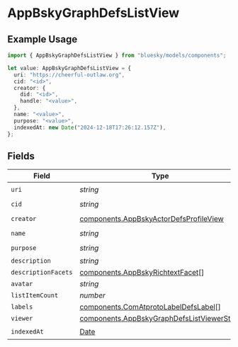 # AppBskyGraphDefsListView

## Example Usage

```typescript
import { AppBskyGraphDefsListView } from "bluesky/models/components";

let value: AppBskyGraphDefsListView = {
  uri: "https://cheerful-outlaw.org",
  cid: "<id>",
  creator: {
    did: "<id>",
    handle: "<value>",
  },
  name: "<value>",
  purpose: "<value>",
  indexedAt: new Date("2024-12-18T17:26:12.157Z"),
};
```

## Fields

| Field                                                                                                    | Type                                                                                                     | Required                                                                                                 | Description                                                                                              |
| -------------------------------------------------------------------------------------------------------- | -------------------------------------------------------------------------------------------------------- | -------------------------------------------------------------------------------------------------------- | -------------------------------------------------------------------------------------------------------- |
| `uri`                                                                                                    | *string*                                                                                                 | :heavy_check_mark:                                                                                       | N/A                                                                                                      |
| `cid`                                                                                                    | *string*                                                                                                 | :heavy_check_mark:                                                                                       | N/A                                                                                                      |
| `creator`                                                                                                | [components.AppBskyActorDefsProfileView](../../models/components/appbskyactordefsprofileview.md)         | :heavy_check_mark:                                                                                       | N/A                                                                                                      |
| `name`                                                                                                   | *string*                                                                                                 | :heavy_check_mark:                                                                                       | N/A                                                                                                      |
| `purpose`                                                                                                | *string*                                                                                                 | :heavy_check_mark:                                                                                       | N/A                                                                                                      |
| `description`                                                                                            | *string*                                                                                                 | :heavy_minus_sign:                                                                                       | N/A                                                                                                      |
| `descriptionFacets`                                                                                      | [components.AppBskyRichtextFacet](../../models/components/appbskyrichtextfacet.md)[]                     | :heavy_minus_sign:                                                                                       | N/A                                                                                                      |
| `avatar`                                                                                                 | *string*                                                                                                 | :heavy_minus_sign:                                                                                       | N/A                                                                                                      |
| `listItemCount`                                                                                          | *number*                                                                                                 | :heavy_minus_sign:                                                                                       | N/A                                                                                                      |
| `labels`                                                                                                 | [components.ComAtprotoLabelDefsLabel](../../models/components/comatprotolabeldefslabel.md)[]             | :heavy_minus_sign:                                                                                       | N/A                                                                                                      |
| `viewer`                                                                                                 | [components.AppBskyGraphDefsListViewerState](../../models/components/appbskygraphdefslistviewerstate.md) | :heavy_minus_sign:                                                                                       | N/A                                                                                                      |
| `indexedAt`                                                                                              | [Date](https://developer.mozilla.org/en-US/docs/Web/JavaScript/Reference/Global_Objects/Date)            | :heavy_check_mark:                                                                                       | N/A                                                                                                      |